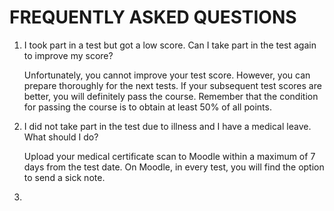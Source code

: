 # FREQUENTLY ASKED QUESTIONS

1. I took part in a test but got a low score. Can I take part in the test again to improve my score?
   
   Unfortunately, you cannot improve your test score. However, you can prepare thoroughly for the next tests. If your subsequent test scores are better, you will definitely pass the course. Remember that the condition for passing the course is to obtain at least 50% of all points.

1. I did not take part in the test due to illness and I have a medical leave. What should I do?

   Upload your medical certificate scan to Moodle within a maximum of 7 days from the test date. On Moodle, in every test, you will find the option to send a sick note.

1. 